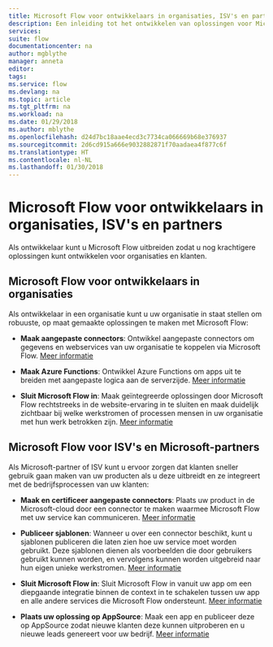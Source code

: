 ```yaml
---
title: Microsoft Flow voor ontwikkelaars in organisaties, ISV's en partners | Microsoft Docs
description: Een inleiding tot het ontwikkelen van oplossingen voor Microsoft Flow.
services: 
suite: flow
documentationcenter: na
author: mgblythe
manager: anneta
editor: 
tags: 
ms.service: flow
ms.devlang: na
ms.topic: article
ms.tgt_pltfrm: na
ms.workload: na
ms.date: 01/29/2018
ms.author: mblythe
ms.openlocfilehash: d24d7bc18aae4ecd3c7734ca066669b68e376937
ms.sourcegitcommit: 2d6cd915a666e9032882871f70aadaea4f877c6f
ms.translationtype: HT
ms.contentlocale: nl-NL
ms.lasthandoff: 01/30/2018
---
```

# <a name="microsoft-flow-for-enterprise-developers-isvs-and-partners"></a>Microsoft Flow voor ontwikkelaars in organisaties, ISV's en partners

Als ontwikkelaar kunt u Microsoft Flow uitbreiden zodat u nog krachtigere oplossingen kunt ontwikkelen voor organisaties en klanten.

## <a name="microsoft-flow-for-enterprise-developers"></a>Microsoft Flow voor ontwikkelaars in organisaties

Als ontwikkelaar in een organisatie kunt u uw organisatie in staat stellen om robuuste, op maat gemaakte oplossingen te maken met Microsoft Flow:

- **Maak aangepaste connectors**: Ontwikkel aangepaste connectors om gegevens en webservices van uw organisatie te koppelen via Microsoft Flow. [Meer informatie](https://docs.microsoft.com/connectors/custom-connectors/)

- **Maak Azure Functions**: Ontwikkel Azure Functions om apps uit te breiden met aangepaste logica aan de serverzijde. [Meer informatie](https://docs.microsoft.com/azure/azure-functions/functions-flow-scenario)

- **Sluit Microsoft Flow in**: Maak geïntegreerde oplossingen door Microsoft Flow rechtstreeks in de website-ervaring in te sluiten en maak duidelijk zichtbaar bij welke werkstromen of processen mensen in uw organisatie met hun werk betrokken zijn. [Meer informatie](embed-flow-dev.md)

## <a name="microsoft-flow-for-isvs-and-microsoft-partners"></a>Microsoft Flow voor ISV's en Microsoft-partners

Als Microsoft-partner of ISV kunt u ervoor zorgen dat klanten sneller gebruik gaan maken van uw producten als u deze uitbreidt en ze integreert met de bedrijfsprocessen van uw klanten:

- **Maak en certificeer aangepaste connectors**: Plaats uw product in de Microsoft-cloud door een connector te maken waarmee Microsoft Flow met uw service kan communiceren. [Meer informatie](https://docs.microsoft.com/connectors/custom-connectors/submit-certification)

- **Publiceer sjablonen**: Wanneer u over een connector beschikt, kunt u sjablonen publiceren die laten zien hoe uw service moet worden gebruikt. Deze sjablonen dienen als voorbeelden die door gebruikers gebruikt kunnen worden, en vervolgens kunnen worden uitgebreid naar hun eigen unieke werkstromen. [Meer informatie](publish-a-template.md)

- **Sluit Microsoft Flow in**: Sluit Microsoft Flow in vanuit uw app om een diepgaande integratie binnen de context in te schakelen tussen uw app en alle andere services die Microsoft Flow ondersteunt. [Meer informatie](embed-flow-dev.md)

- **Plaats uw oplossing op AppSource**: Maak een app en publiceer deze op AppSource zodat nieuwe klanten deze kunnen uitproberen en u nieuwe leads genereert voor uw bedrijf. [Meer informatie](dev-appsource-test-drive.md)

